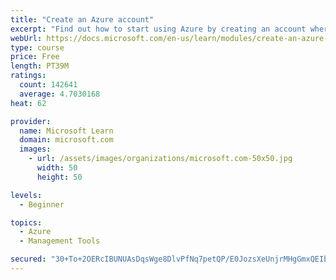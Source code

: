 ```yaml
---
title: "Create an Azure account"
excerpt: "Find out how to start using Azure by creating an account where you’ll see services and personal settings for identity, billing, and preferences."
webUrl: https://docs.microsoft.com/en-us/learn/modules/create-an-azure-account/
type: course
price: Free
length: PT39M
ratings:
  count: 142641
  average: 4.7030168
heat: 62

provider:
  name: Microsoft Learn
  domain: microsoft.com
  images:
    - url: /assets/images/organizations/microsoft.com-50x50.jpg
      width: 50
      height: 50

levels:
  - Beginner

topics:
  - Azure
  - Management Tools

secured: "30+To+2OERcIBUNUAsDqsWge8DlvPfNq7petQP/E0JozsXeUnjrMHgGmxQEIba/lK20U0ahxYdxBBD9raLYwAssHzgZYU+F8TE5QPe1h3MCwP95qZ170ssQsoBK/TcwgTadRUB5u5IMDGo40SyLlg0T8L+UEQ1LJVwmzwjATzm1HMm+e4mhGSsTMteCYcyp8BiyB5ON6bjSk2nl8VuPkZ+tnGUZOmayp7UFTovK8H4KqxEH/ElFY17tjWzprDGVt+q4tWwALNm7/zhDXpowRhQ+KtRc1aN0QM3D1gABsOXJSDU+1wOZuj9ydN7tLLtEabo8VZeQv5OTZTxjOVe0EtVZzED1txtwveztkwm7F0KF5wqWRcPz01X9wRNbMBfFZ7HZI/x+Qaw2+CUTfUgpGt2pQokOopKKLhJZwXzqzknKtMfj80+zrwCsa+Pa4/164;7WTU2MFC10vMS/0/K2M12g=="
---
```


